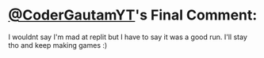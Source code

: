 # [@CoderGautamYT](https://replit.com/@CoderGautamYT)'s Final Comment:

I wouldnt say I'm mad at replit but I have to say it was a good run. I'll stay tho and keep making games :)